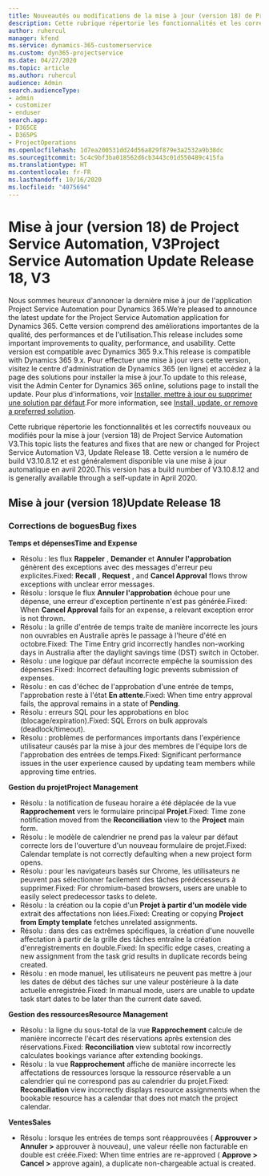 ```yaml
---
title: Nouveautés ou modifications de la mise à jour (version 18) de Project Service Automation (correctif logiciel), V3
description: Cette rubrique répertorie les fonctionnalités et les correctifs disponibles pour la mise à jour (version 18) de Project Service Automation, V3.
author: ruhercul
manager: kfend
ms.service: dynamics-365-customerservice
ms.custom: dyn365-projectservice
ms.date: 04/27/2020
ms.topic: article
ms.author: ruhercul
audience: Admin
search.audienceType:
- admin
- customizer
- enduser
search.app:
- D365CE
- D365PS
- ProjectOperations
ms.openlocfilehash: 1d7ea200531dd24d56a829f879e3a2532a9b38dc
ms.sourcegitcommit: 5c4c9bf3ba018562d6cb3443c01d550489c415fa
ms.translationtype: HT
ms.contentlocale: fr-FR
ms.lasthandoff: 10/16/2020
ms.locfileid: "4075694"
---
```

# <a name="project-service-automation-update-release-18-v3"></a><span data-ttu-id="63873-103">Mise à jour (version 18) de Project Service Automation, V3</span><span class="sxs-lookup"><span data-stu-id="63873-103">Project Service Automation Update Release 18, V3</span></span>

<span data-ttu-id="63873-104">Nous sommes heureux d'annoncer la dernière mise à jour de l'application Project Service Automation pour Dynamics 365.</span><span class="sxs-lookup"><span data-stu-id="63873-104">We’re pleased to announce the latest update for the Project Service Automation application for Dynamics 365.</span></span> <span data-ttu-id="63873-105">Cette version comprend des améliorations importantes de la qualité, des performances et de l'utilisation.</span><span class="sxs-lookup"><span data-stu-id="63873-105">This release includes some important improvements to quality, performance, and usability.</span></span> <span data-ttu-id="63873-106">Cette version est compatible avec Dynamics 365 9.x.</span><span class="sxs-lookup"><span data-stu-id="63873-106">This release is compatible with Dynamics 365 9.x.</span></span> <span data-ttu-id="63873-107">Pour effectuer une mise à jour vers cette version, visitez le centre d'administration de Dynamics 365 (en ligne) et accédez à la page des solutions pour installer la mise à jour.</span><span class="sxs-lookup"><span data-stu-id="63873-107">To update to this release, visit the Admin Center for Dynamics 365 online, solutions page to install the update.</span></span> <span data-ttu-id="63873-108">Pour plus d'informations, voir [Installer, mettre à jour ou supprimer une solution par défaut](https://docs.microsoft.com/power-platform/admin/install-remove-preferred-solution).</span><span class="sxs-lookup"><span data-stu-id="63873-108">For more information, see [Install, update, or remove a preferred solution](https://docs.microsoft.com/power-platform/admin/install-remove-preferred-solution).</span></span>

<span data-ttu-id="63873-109">Cette rubrique répertorie les fonctionnalités et les correctifs nouveaux ou modifiés pour la mise à jour (version 18) de Project Service Automation V3.</span><span class="sxs-lookup"><span data-stu-id="63873-109">This topic lists the features and fixes that are new or changed for Project Service Automation V3, Update Release 18.</span></span> <span data-ttu-id="63873-110">Cette version a le numéro de build V3.10.8.12 et est généralement disponible via une mise à jour automatique en avril 2020.</span><span class="sxs-lookup"><span data-stu-id="63873-110">This version has a build number of V3.10.8.12 and is generally available through a self-update in April 2020.</span></span>

## <a name="update-release-18"></a><span data-ttu-id="63873-111">Mise à jour (version 18)</span><span class="sxs-lookup"><span data-stu-id="63873-111">Update Release 18</span></span>

### <a name="bug-fixes"></a><span data-ttu-id="63873-112">Corrections de bogues</span><span class="sxs-lookup"><span data-stu-id="63873-112">Bug fixes</span></span>

<span data-ttu-id="63873-113">**Temps et dépenses**</span><span class="sxs-lookup"><span data-stu-id="63873-113">**Time and Expense**</span></span>

- <span data-ttu-id="63873-114">Résolu : les flux **Rappeler** , **Demander** et **Annuler l'approbation** génèrent des exceptions avec des messages d'erreur peu explicites.</span><span class="sxs-lookup"><span data-stu-id="63873-114">Fixed: **Recall** , **Request** , and **Cancel Approval** flows throw exceptions with unclear error messages.</span></span>
- <span data-ttu-id="63873-115">Résolu : lorsque le flux **Annuler l'approbation** échoue pour une dépense, une erreur d'exception pertinente n'est pas générée.</span><span class="sxs-lookup"><span data-stu-id="63873-115">Fixed: When **Cancel Approval** fails for an expense, a relevant exception error is not thrown.</span></span>
- <span data-ttu-id="63873-116">Résolu : la grille d'entrée de temps traite de manière incorrecte les jours non ouvrables en Australie après le passage à l'heure d'été en octobre.</span><span class="sxs-lookup"><span data-stu-id="63873-116">Fixed: The Time Entry grid incorrectly handles non-working days in Australia after the daylight savings time (DST) switch in October.</span></span>
- <span data-ttu-id="63873-117">Résolu : une logique par défaut incorrecte empêche la soumission des dépenses.</span><span class="sxs-lookup"><span data-stu-id="63873-117">Fixed: Incorrect defaulting logic prevents submission of expenses.</span></span>
- <span data-ttu-id="63873-118">Résolu : en cas d'échec de l'approbation d'une entrée de temps, l'approbation reste à l'état **En attente**.</span><span class="sxs-lookup"><span data-stu-id="63873-118">Fixed: When time entry approval fails, the approval remains in a state of **Pending**.</span></span>
- <span data-ttu-id="63873-119">Résolu : erreurs SQL pour les approbations en bloc (blocage/expiration).</span><span class="sxs-lookup"><span data-stu-id="63873-119">Fixed: SQL Errors on bulk approvals (deadlock/timeout).</span></span>
- <span data-ttu-id="63873-120">Résolu : problèmes de performances importants dans l'expérience utilisateur causés par la mise à jour des membres de l'équipe lors de l'approbation des entrées de temps.</span><span class="sxs-lookup"><span data-stu-id="63873-120">Fixed: Significant performance issues in the user experience caused by updating team members while approving time entries.</span></span>

<span data-ttu-id="63873-121">**Gestion du projet**</span><span class="sxs-lookup"><span data-stu-id="63873-121">**Project Management**</span></span>

- <span data-ttu-id="63873-122">Résolu : la notification de fuseau horaire a été déplacée de la vue **Rapprochement** vers le formulaire principal **Projet**.</span><span class="sxs-lookup"><span data-stu-id="63873-122">Fixed: Time zone notification moved from the **Reconciliation** view to the **Project** main form.</span></span>
- <span data-ttu-id="63873-123">Résolu : le modèle de calendrier ne prend pas la valeur par défaut correcte lors de l'ouverture d'un nouveau formulaire de projet.</span><span class="sxs-lookup"><span data-stu-id="63873-123">Fixed: Calendar template is not correctly defaulting when a new project form opens.</span></span>
- <span data-ttu-id="63873-124">Résolu : pour les navigateurs basés sur Chrome, les utilisateurs ne peuvent pas sélectionner facilement des tâches prédécesseurs à supprimer.</span><span class="sxs-lookup"><span data-stu-id="63873-124">Fixed: For chromium-based browsers, users are unable to easily select predecessor tasks to delete.</span></span>
- <span data-ttu-id="63873-125">Résolu : la création ou la copie d'un **Projet à partir d'un modèle vide** extrait des affectations non liées.</span><span class="sxs-lookup"><span data-stu-id="63873-125">Fixed: Creating or copying **Project from Empty template** fetches unrelated assignments.</span></span>
- <span data-ttu-id="63873-126">Résolu : dans des cas extrêmes spécifiques, la création d'une nouvelle affectation à partir de la grille des tâches entraîne la création d'enregistrements en double.</span><span class="sxs-lookup"><span data-stu-id="63873-126">Fixed: In specific edge cases, creating a new assignment from the task grid results in duplicate records being created.</span></span>
- <span data-ttu-id="63873-127">Résolu : en mode manuel, les utilisateurs ne peuvent pas mettre à jour les dates de début des tâches sur une valeur postérieure à la date actuelle enregistrée.</span><span class="sxs-lookup"><span data-stu-id="63873-127">Fixed: In manual mode, users are unable to update task start dates to be later than the current date saved.</span></span>

<span data-ttu-id="63873-128">**Gestion des ressources**</span><span class="sxs-lookup"><span data-stu-id="63873-128">**Resource Management**</span></span>

- <span data-ttu-id="63873-129">Résolu : la ligne du sous-total de la vue **Rapprochement** calcule de manière incorrecte l'écart des réservations après extension des réservations.</span><span class="sxs-lookup"><span data-stu-id="63873-129">Fixed: **Reconciliation** view subtotal row incorrectly calculates bookings variance after extending bookings.</span></span>
- <span data-ttu-id="63873-130">Résolu : la vue **Rapprochement** affiche de manière incorrecte les affectations de ressources lorsque la ressource réservable a un calendrier qui ne correspond pas au calendrier du projet.</span><span class="sxs-lookup"><span data-stu-id="63873-130">Fixed: **Reconciliation** view incorrectly displays resource assignments when the bookable resource has a calendar that does not match the project calendar.</span></span>

<span data-ttu-id="63873-131">**Ventes**</span><span class="sxs-lookup"><span data-stu-id="63873-131">**Sales**</span></span>

- <span data-ttu-id="63873-132">Résolu : lorsque les entrées de temps sont réapprouvées ( **Approuver > Annuler >** approuver à nouveau), une valeur réelle non facturable en double est créée.</span><span class="sxs-lookup"><span data-stu-id="63873-132">Fixed: When time entries are re-approved ( **Approve > Cancel >** approve again), a duplicate non-chargeable actual is created.</span></span>
